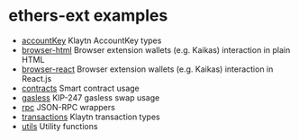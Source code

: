 # ethers-ext examples

- [accountKey](./v6/accountKey) Klaytn AccountKey types
- [browser-html](./v6/browser-html) Browser extension wallets (e.g. Kaikas) interaction in plain HTML
- [browser-react](./v6/browser-react) Browser extension wallets (e.g. Kaikas) interaction in React.js
- [contracts](./v6/contracts) Smart contract usage
- [gasless](./v6/gasless) KIP-247 gasless swap usage
- [rpc](./v6/rpc) JSON-RPC wrappers
- [transactions](./v6/transactions) Klaytn transaction types
- [utils](./v6/utils) Utility functions

